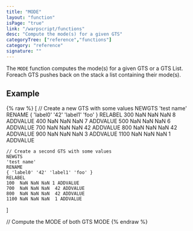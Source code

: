 ```yaml
---
title: "MODE"
layout: "function"
isPage: "true"
link: "/warpscript/functions"
desc: "Compute the mode(s) for a given GTS"
categoryTree: ["reference","functions"]
category: "reference"
signature: ""
---
```

 

The `MODE` function computes the mode(s) for a given GTS or a GTS List. Foreach GTS pushes back on the stack a list containing their mode(s).


## Example ##

{% raw %}
<warp10-warpscript-widget backend="{{backend}}"  exec-endpoint="{{execEndpoint}}">
[
    // Create a new GTS with some values 
    NEWGTS 
    'test name'
    RENAME
    { 'label0' '42' 'label1' 'foo' }
    RELABEL
    300  NaN NaN NaN  8 ADDVALUE
    400  NaN NaN NaN  7 ADDVALUE
    500  NaN NaN NaN  6 ADDVALUE
    700  NaN NaN NaN  42 ADDVALUE
    800  NaN NaN NaN  42 ADDVALUE
    900  NaN NaN NaN  3 ADDVALUE
    1100 NaN NaN NaN  1 ADDVALUE

    // Create a second GTS with some values 
    NEWGTS 
    'test name'
    RENAME
    { 'label0' '42' 'label1' 'foo' }
    RELABEL
    100  NaN NaN NaN 1 ADDVALUE
    700  NaN NaN NaN  42 ADDVALUE
    800  NaN NaN NaN  42 ADDVALUE
    1100 NaN NaN NaN  1 ADDVALUE
]

// Compute the MODE of both GTS
MODE
</warp10-warpscript-widget>
{% endraw %}